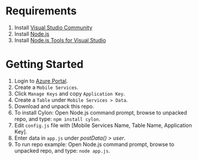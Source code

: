 # Requirements
1.  Install [Visual Studio Community](http://visualstudio.com)
2.  Install [Node.js](https://nodejs.org/)
3.  Install [Node.js Tools for Visual Studio](https://www.visualstudio.com/en-us/features/node-js-vs.aspx)

# Getting Started
1.  Login to [Azure Portal](http://azure.microsoft.com).
2.  Create a `Mobile Services`.
3.  Click `Manage Keys` and copy `Application Key`.
4.  Create a `Table` under `Mobile Services > Data`.
5.  Download and unpack this repo.
6.  To install Cylon: Open Node.js command prompt, browse to unpacked repo, and type: `npm install cylon`.
7.  Edit `config.js` file with [Mobile Services Name, Table Name, Application Key].
8.  Enter data in `app.js` under *postData() > user*.
9.  To run repo example:  Open Node.js command prompt, browse to unpacked repo, and type: `node app.js`.
